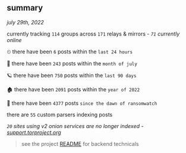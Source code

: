 
## summary
_july 29th, 2022_

currently tracking `114` groups across `171` relays & mirrors - _`71` currently online_

⏲ there have been `6` posts within the `last 24 hours`

🦈 there have been `243` posts within the `month of july`

🪐 there have been `750` posts within the `last 90 days`

🏚 there have been `2091` posts within the `year of 2022`

🦕 there have been `4377` posts `since the dawn of ransomwatch`

there are `55` custom parsers indexing posts

_`20` sites using v2 onion services are no longer indexed - [support.torproject.org](https://support.torproject.org/onionservices/v2-deprecation/)_

> see the project [README](https://github.com/joshhighet/ransomwatch#ransomwatch--) for backend technicals
